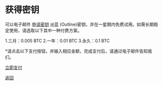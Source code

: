 # 获得密钥

可以电子邮件 <a href="mailto:wgredlong@protonmail.com?&subject=申请密钥">申请密钥</a> 出蓝 (Outline)密钥，并在一星期内免费试用。如需长期稳定使用，请选取以下其中一种付费方案。<br>

1.三月：0.005 BTC
2.一年：0.01 BTC
3.永久：0.1 BTC

*请点击以下支付按钮，并输入相应金额，完成支付后，请通过电子邮件告知我们。

<div> <a class="donate-with-crypto" href="https://commerce.coinbase.com/checkout/64563924-000d-4555-baf1-20586732a741"> <span>立即支付</span> </a> <script src="https://commerce.coinbase.com/v1/checkout.js?version=201807"> </script> </div>

<a href="https://wgredlong.github.io/">返回</a>
